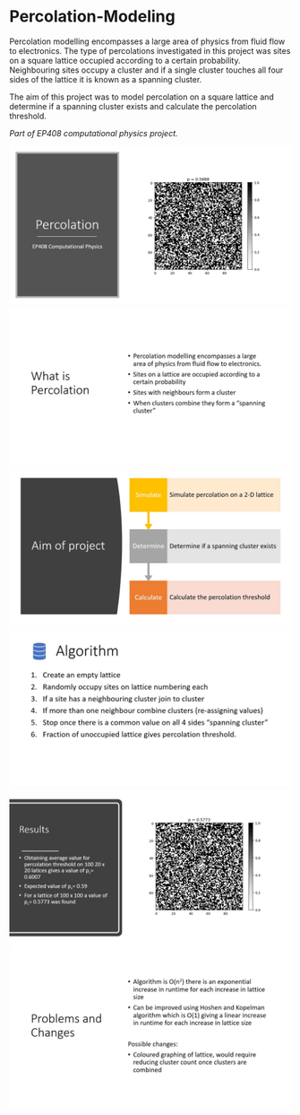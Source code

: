 # Percolation-Modeling


Percolation modelling encompasses a large area of physics from fluid flow to electronics. The type of percolations investigated in this project was sites on a square lattice occupied according to a certain probability. Neighbouring sites occupy a cluster and if a single cluster touches all four sides of the lattice it is known as a spanning cluster. 

The aim of this project was to model percolation on a square lattice and determine if a spanning cluster exists and calculate the percolation threshold. 

*Part of EP408 computational physics project.*

![](images/Slide1.jpg?raw=true)
![](images/Slide2.jpg?raw=true)
![](images/Slide3.jpg?raw=true)
![](images/Slide4.jpg?raw=true)
![](images/Slide5.jpg?raw=true)
![](images/Slide6.jpg?raw=true)
